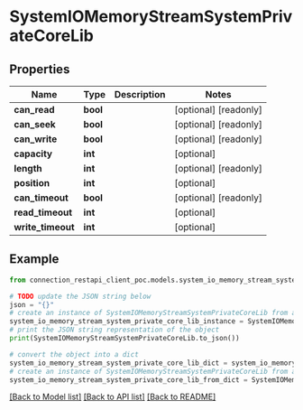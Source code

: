 # SystemIOMemoryStreamSystemPrivateCoreLib


## Properties

Name | Type | Description | Notes
------------ | ------------- | ------------- | -------------
**can_read** | **bool** |  | [optional] [readonly] 
**can_seek** | **bool** |  | [optional] [readonly] 
**can_write** | **bool** |  | [optional] [readonly] 
**capacity** | **int** |  | [optional] 
**length** | **int** |  | [optional] [readonly] 
**position** | **int** |  | [optional] 
**can_timeout** | **bool** |  | [optional] [readonly] 
**read_timeout** | **int** |  | [optional] 
**write_timeout** | **int** |  | [optional] 

## Example

```python
from connection_restapi_client_poc.models.system_io_memory_stream_system_private_core_lib import SystemIOMemoryStreamSystemPrivateCoreLib

# TODO update the JSON string below
json = "{}"
# create an instance of SystemIOMemoryStreamSystemPrivateCoreLib from a JSON string
system_io_memory_stream_system_private_core_lib_instance = SystemIOMemoryStreamSystemPrivateCoreLib.from_json(json)
# print the JSON string representation of the object
print(SystemIOMemoryStreamSystemPrivateCoreLib.to_json())

# convert the object into a dict
system_io_memory_stream_system_private_core_lib_dict = system_io_memory_stream_system_private_core_lib_instance.to_dict()
# create an instance of SystemIOMemoryStreamSystemPrivateCoreLib from a dict
system_io_memory_stream_system_private_core_lib_from_dict = SystemIOMemoryStreamSystemPrivateCoreLib.from_dict(system_io_memory_stream_system_private_core_lib_dict)
```
[[Back to Model list]](../README.md#documentation-for-models) [[Back to API list]](../README.md#documentation-for-api-endpoints) [[Back to README]](../README.md)


